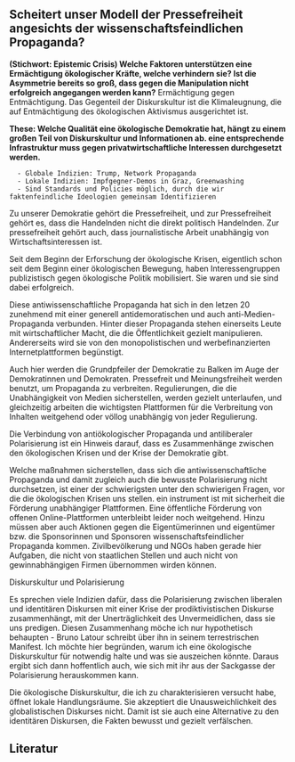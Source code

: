 ## Scheitert unser Modell der Pressefreiheit angesichts der wissenschaftsfeindlichen Propaganda?


**(Stichwort: Epistemic Crisis) Welche Faktoren unterstützen eine Ermächtigung ökologischer Kräfte, welche verhindern sie? Ist die Asymmetrie bereits so groß, dass gegen die Manipulation nicht erfolgreich angegangen werden kann?** Ermächtigung gegen Entmächtigung. Das Gegenteil der Diskurskultur ist die Klimaleugnung, die auf Entmächtigung des ökologischen Aktivismus ausgerichtet ist. 

**These: Welche Qualität eine ökologische Demokratie hat, hängt zu einem großen Teil von Diskurskultur und Informationen ab. eine entsprechende Infrastruktur muss gegen privatwirtschaftliche Interessen durchgesetzt werden.**

      - Globale Indizien: Trump, Network Propaganda
      - Lokale Indizien: Impfgegner-Demos in Graz, Greenwashing
      - Sind Standards und Policies möglich, durch die wir faktenfeindliche Ideologien gemeinsam Identifizieren


Zu unserer Demokratie gehört die Pressefreiheit, und zur Pressefreiheit gehört es, dass die Handelnden nicht die direkt politisch Handelnden. Zur pressefreiheit gehört auch, dass journalistische Arbeit unabhängig von Wirtschaftsinteressen ist.

Seit dem Beginn der Erforschung der ökologische Krisen, eigentlich schon seit dem Beginn einer ökologischen Bewegung, haben Interessengruppen publizistisch gegen ökologische Politik mobilisiert. Sie waren und sie sind dabei erfolgreich. 

Diese antiwissenschaftliche Propaganda hat sich in den letzen 20 zunehmend mit einer generell antidemoratischen und auch anti-Medien-Propaganda verbunden. Hinter dieser Propaganda stehen einerseits Leute mit wirtschaftlicher Macht, die die Öffentlichkeit gezielt manipulieren. Andererseits wird sie von den monopolistischen und werbefinanzierten Internetplattformen begünstigt. 

Auch hier werden die Grundpfeiler der Demokratie zu Balken im Auge der Demokratinnen und Demokraten. Pressefreit und  Meinungsfreiheit werden benutzt, um Propaganda zu verbreiten. Regulierungen, die die Unabhängigkeit von Medien sicherstellen, werden gezielt unterlaufen, und gleichzeitig arbeiten die wichtigsten Plattformen für die Verbreitung von Inhalten weitgehend oder völlog unabhängig von jeder Regulierung.

Die Verbindung von antiökologischer Propaganda und antiliberaler Polarisierung ist ein Hinweis darauf, dass es Zusammenhänge zwischen den ökologischen Krisen und der Krise der Demokratie gibt. 

Welche maßnahmen sicherstellen, dass sich die antiwissenschaftliche Propaganda und damit zugleich auch die bewusste Polarisierung nicht durchsetzen, ist einer der schwierigsten unter den schwierigen Fragen, vor die die ökologischen Krisen uns stellen. ein instrument ist mit sicherheit die Förderung unabhängiger Plattformen. Eine öffentliche Förderung von offenen Online-Plattformen unterbleibt leider noch weitgehend. Hinzu müssen aber auch Aktionen gegen die Eigentümerinnen und eigentümer bzw. die Sponsorinnen und Sponsoren wissenschaftsfeindlicher Propaganda kommen. Zivilbevölkerung und NGOs haben gerade hier Aufgaben, die nicht von staatlichen Stellen und auch nicht von gewinnabhängigen Firmen übernommen wirden können.



Diskurskultur und Polarisierung

Es sprechen viele Indizien dafür, dass die Polarisierung zwischen liberalen und identitären Diskursen mit einer Krise der prodiktivistischen Diskurse zusammenhängt, mit der Unerträglichkeit des Unvermeidlichen, dass sie uns predigen. Diesen Zusammenhang möche ich nur hypothetisch behaupten - Bruno Latour schreibt über ihn in seinem terrestrischen Manifest. Ich möchte hier begründen, warum ich eine ökologische Diskurskultur für notwendig halte und was sie auszeichen könnte. Daraus ergibt sich dann hoffentlich auch, wie sich mit ihr aus der Sackgasse der Polarisierung herauskommen kann. 

Die ökologische Diskurskultur, die ich zu charakterisieren versucht habe, öffnet lokale Handlungsräume. Sie akzeptiert die Unausweichlichkeit des globalistischen Diskurses nicht. Damit ist sie auch eine Alternative zu den identitären Diskursen, die Fakten bewusst und gezielt verfälschen. 


## Literatur